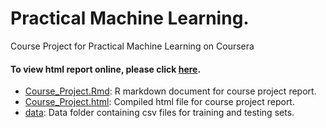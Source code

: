 Practical Machine Learning.
===========================

Course Project for Practical Machine Learning on Coursera

#### To view html report online, please click [here](http://nclivio.github.io/Practical-Learning-Machine).         

* [Course_Project.Rmd](./Course_Project.Rmd): R markdown document for course project report.        
* [Course_Project.html](./Course_Project.html): Compiled html file for course project report.   
* [data](./data): Data folder containing csv files for training and testing sets.        

